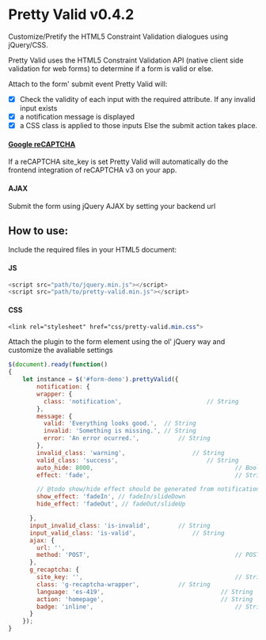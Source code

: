 # Pretty Valid v0.4.2

Customize/Pretify the HTML5 Constraint Validation dialogues using jQuery/CSS.

Pretty Valid uses the HTML5 Constraint Validation API (native client side validation for web forms) to 
determine if a form is valid or else.

Attach to the form' submit event Pretty Valid will:
- [x] Check the validity of each input with the required attribute.
If any invalid input exists
- [x] a notification message is displayed 
- [x] a CSS class is applied to those inputs
Else the submit action takes place.

#### [Google reCAPTCHA](https://developers.google.com/recaptcha/)
If a reCAPTCHA site_key is set Pretty Valid will automatically do the frontend integration of reCAPTCHA v3 on your app.

#### AJAX
Submit the form using jQuery AJAX by setting your backend url

## How to use:

Include the required files in your HTML5 document:

#### JS
```javascript
<script src="path/to/jquery.min.js"></script>
<script src="path/to/pretty-valid.min.js"></script>
```

#### CSS
```css
<link rel="stylesheet" href="css/pretty-valid.min.css">
```

Attach the plugin to the form element using the ol' jQuery way and customize the avaliable settings

```javascript
$(document).ready(function()
{
	let instance = $('#form-demo').prettyValid({
		notification: {
        wrapper: {
          class: 'notification', 						// String
        },
        message: {
          valid: 'Everything looks good.', 	// String
          invalid: 'Something is missing.', // String
          error: 'An error ocurred.', 			// String
        },
        invalid_class: 'warning', 					// String
        valid_class: 'success', 						// String
        auto_hide: 8000, 										// Boolean/Integer false/Milliseconds
        effect: 'fade', 										// String fade/slide

        // @todo show/hide effect should be generated from notification.effect setting 
        show_effect: 'fadeIn', // fadeIn/slideDown
        hide_effect: 'fadeOut', // fadeOut/slideUp

      },
      input_invalid_class: 'is-invalid', 		// String
      input_valid_class: 'is-valid', 				// String
      ajax: {
        url: '', 														// String
        method: 'POST', 										// POST/GET
      },
      g_recaptcha: {
        site_key: '', 											// String
        class: 'g-recaptcha-wrapper', 			// String
        language: 'es-419', 								// String
        action: 'homepage', 								// String
        badge: 'inline', 										// String bottomright bottomleft inline
      }
	});
}
```